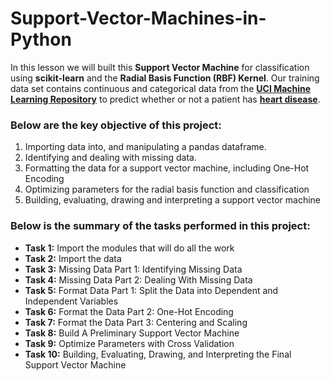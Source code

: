 # Support-Vector-Machines-in-Python


In this lesson we will built this __Support Vector Machine__ for classification using __scikit-learn__ and the __Radial Basis Function (RBF) Kernel__. Our training data set contains continuous and categorical data from the **[UCI Machine Learning Repository](https://archive.ics.uci.edu/ml/index.php)** to predict whether or not a patient has **[heart disease](https://archive.ics.uci.edu/ml/datasets/Heart+Disease)**.


### Below are the key objective of this project:
1.	Importing data into, and manipulating a pandas dataframe.
2.	Identifying and dealing with missing data.
3.	Formatting the data for a support vector machine, including One-Hot Encoding
4.	Optimizing parameters for the radial basis function and classification
5.	Building, evaluating, drawing and interpreting a support vector machine

### Below is the summary of the tasks performed in this project:
- __Task 1:__ Import the modules that will do all the work
- __Task 2:__ Import the data
- __Task 3:__ Missing Data Part 1: Identifying Missing Data
- __Task 4:__ Missing Data Part 2: Dealing With Missing Data
- __Task 5:__ Format Data Part 1: Split the Data into Dependent and Independent Variables
- __Task 6:__ Format the Data Part 2: One-Hot Encoding
- __Task 7:__ Format the Data Part 3: Centering and Scaling
- __Task 8:__ Build A Preliminary Support Vector Machine
- __Task 9:__ Optimize Parameters with Cross Validation
- __Task 10:__ Building, Evaluating, Drawing, and Interpreting the Final Support Vector Machine

